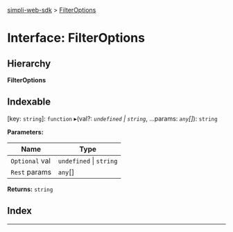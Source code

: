 [simpli-web-sdk](../README.md) > [FilterOptions](../interfaces/filteroptions.md)

# Interface: FilterOptions

## Hierarchy

**FilterOptions**

## Indexable

\[key: `string`\]:&nbsp;`function`
▸(val?: *`undefined` \| `string`*, ...params: *`any`[]*): `string`

**Parameters:**

| Name | Type |
| ------ | ------ |
| `Optional` val | `undefined` \| `string` |
| `Rest` params | `any`[] |

**Returns:** `string`

## Index

---

